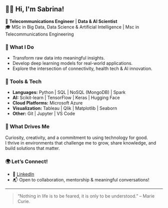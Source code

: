## 🙋‍♀️ Hi, I'm Sabrina!

📡 **Telecommunications Engineer** | **Data & AI Scientist**  
🎓 MSc in Big Data, Data Science & Artificial Intelligence | Msc in Telecommunications Engineering

### 💼 What I Do
- Transform raw data into meaningful insights.
- Develop deep learning models for real-world applications.  
- Explore the intersection of connectivity, health tech & AI innovation.  
 
### 🧰 Tools & Tech
- **Languages:** Python | SQL | NoSQL (MongoDB) | Spark
- **AI:** Scikit-learn | TensorFlow | Keras | Hugging Face  
- **Cloud Platforms:** Microsoft Azure  
- **Visualization:** Tableau | Qlik | Matplotlib | Seaborn  
- **Other:** Git | Jupyter | VS Code

### 🧠 What Drives Me
Curiosity, creativity, and a commitment to using technology for good.  
I thrive in environments that challenge me to grow, share knowledge, and build solutions that matter.

### 🌍 Let’s Connect!
- 💼 [LinkedIn](https://www.linkedin.com/in/sabrina-strazzeri/)  
- 📬 Open to collaboration, mentorship & meaningful conversations!

---

> “Nothing in life is to be feared, it is only to be understood.” – Marie Curie.

<!-- GitHub Profile Stats (Optional) -->
<!--
![Sabrina's GitHub stats](https://github-readme-stats.vercel.app/api?username=SabriStrazzeri&show_icons=true&theme=radical)
![Top Langs](https://github-readme-stats.vercel.app/api/top-langs/?username=SabriStrazzeri&layout=compact&theme=radical)
-->
